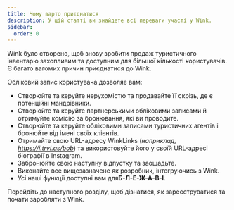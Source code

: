 ```yaml
---
title: Чому варто приєднатися
description: У цій статті ви знайдете всі переваги участі у Wink.
sidebar:
  order: 0
---
```

Wink було створено, щоб знову зробити продаж туристичного інвентарю захопливим та доступним для більшої кількості користувачів.
Є багато вагомих причин приєднатися до Wink.

Обліковий запис користувача дозволяє вам:

* Створюйте та керуйте нерухомістю та продавайте її скрізь, де є потенційні мандрівники.
* Створюйте та керуйте партнерськими обліковими записами й отримуйте комісію за бронювання, які ви проводите.
* Створюйте та керуйте обліковими записами туристичних агентів і бронюйте від імені своїх клієнтів.
* Отримайте свою URL-адресу WinkLinks (*наприклад, https://i.trvl.as/bob*) та використовуйте його у своїй URL-адресі біографії в Instagram.
* Забронюйте свою наступну відпустку та заощадьте.
* Виконайте все вищезазначене як розробник, інтегруючись з Wink.
* Усі наші функції доступні вам для**Б-Л-Е-Ж-А-В-І**.

Перейдіть до наступного розділу, щоб дізнатися, як зареєструватися та почати заробляти з Wink.

